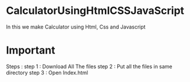 # CalculatorUsingHtmlCSSJavaScript
In this we make Calculator using Html, Css and Javascript 

# Important 
Steps : 
  step 1 : Download All The files 
  step 2 : Put all the files in same directory
  step 3 : Open Index.html
  
